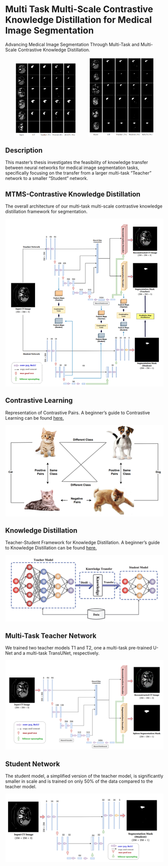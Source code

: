 # Multi Task Multi-Scale Contrastive Knowledge Distillation for Medical Image Segmentation

Advancing Medical Image Segmentation Through Multi-Task and Multi-Scale Contrastive Knowledge Distillation.

<p align="center">
  <img alt="Light" src="/assets/T1-S1.png" width="40%">
&nbsp; &nbsp; &nbsp; &nbsp;
  <img alt="Dark" src="/assets/T1-S2.png" width="42%">
</p>

## Description
This master’s thesis investigates the feasibility of knowledge transfer between neural networks for medical image segmentation tasks, specifically focusing on the transfer from a larger multi-task “Teacher” network to a smaller “Student” network. 

## MTMS-Contrastive Knowledge Distillation
The overall architecture of our multi-task multi-scale contrastive knowledge distillation framework for segmentation. 

![alt text](/assets/MTMS-KD.png?raw=true)

## Contrastive Learning
Representation of Contrastive Pairs. A beginner’s guide to Contrastive Learning can be found [here.](https://www.v7labs.com/blog/contrastive-learning-guide)

![alt text](/assets/CL.png?raw=true)

## Knowledge Distillation
Teacher-Student Framework for Knowledge Distillation. A beginner’s guide to Knowledge Distillation can be found [here.](https://www.v7labs.com/blog/knowledge-distillation-guide)

![alt text](/assets/KD.png?raw=true)

## Multi-Task Teacher Network
We trained two teacher models T1 and T2, one a multi-task pre-trained U-Net and a multi-task TransUNet, respectively.

![alt text](/assets/MT-Teacher.png?raw=true)

## Student Network
The student model, a simplified version of the teacher model, is significantly smaller in scale and is trained on only 50% of the data compared to the teacher model.

![alt text](/assets/Student.png?raw=true)



